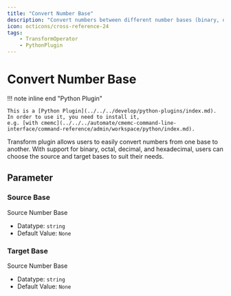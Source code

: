 ```yaml
---
title: "Convert Number Base"
description: "Convert numbers between different number bases (binary, octal, decimal, hexadecimal)."
icon: octicons/cross-reference-24
tags: 
    - TransformOperator
    - PythonPlugin
---
```

# Convert Number Base
<!-- This file was generated - DO NOT CHANGE IT MANUALLY -->

!!! note inline end "Python Plugin"

    This is a [Python Plugin](../../../develop/python-plugins/index.md).
    In order to use it, you need to install it,
    e.g. [with cmemc](../../../automate/cmemc-command-line-interface/command-reference/admin/workspace/python/index.md).

Transform plugin allows users to easily convert numbers
    from one base to another. With support for binary, octal, decimal, and hexadecimal,
    users can choose the source and target bases to suit their needs.

## Parameter

### Source Base

Source Number Base

- Datatype: `string`
- Default Value: `None`



### Target Base

Source Number Base

- Datatype: `string`
- Default Value: `None`



